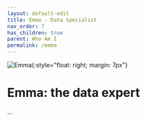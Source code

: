 ```yaml
---
layout: default-edit
title: Emma - Data Specialist
nav_order: 7
has_children: true
parent: Who Am I
permalink: /emma
---
```


![Emma](/docs/assets/emma.png){:style="float: right; margin: 7px"}

# Emma: the data expert

...
